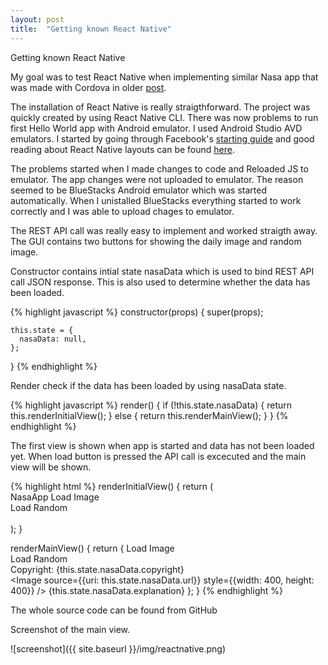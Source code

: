 ```yaml
---
layout: post
title:  "Getting known React Native"
---
```

Getting known React Native

My goal was to test React Native when implementing similar Nasa app that was made with Cordova in older [post](/2016-05-20-welcome-to-jekyll).

The installation of React Native is really straigthforward. The project was quickly created by using React Native CLI. There was now problems to run first Hello World app with Android emulator. I used Android Studio AVD emulators. I started by going through Facebook's [starting guide](https://facebook.github.io/react-native/docs/getting-started.html#content) and good reading about React Native layouts can be found [here](http://moduscreate.com/react-native-layout-system/). 

The problems started when I made changes to code and Reloaded JS to emulator. The app changes were not uploaded to emulator. The reason seemed to be BlueStacks Android emulator which was started automatically. When I unistalled BlueStacks everything started to work correctly and I was able to upload chages to emulator.

The REST API call was really easy to implement and worked straigth away. The GUI contains two buttons for showing the daily image and random image. 


Constructor contains intial state nasaData which is used to bind REST API call JSON response. This is also used to determine whether the data has been loaded.

{% highlight javascript %}
  constructor(props) {
    super(props);

    this.state = {
      nasaData: null,
    };
  } 
{% endhighlight %}

Render check if the data has been loaded by using nasaData state. 

{% highlight javascript %}
  render() {
    if (!this.state.nasaData) {
        return this.renderInitialView();
    }
    else {
        return this.renderMainView();
    }
  }
{% endhighlight %}

The first view is shown when app is started and data has not been loaded yet. When load button is pressed the API call is excecuted and the main view will be shown.

{% highlight html %}
renderInitialView() { 
     return (        
         <View style={styles.container}> 
            <View style={styles.mainheader}>
                <Text style={styles.headertext}>NasaApp</Text>
                <TouchableHighlight style={styles.button} underlayColor='#99d9f4' 
                onPress={this.onLoadPressed.bind(this)}> 
                    <Text style={styles.buttonText}>Load Image</Text>
                </TouchableHighlight>    
                <TouchableHighlight style={styles.button} underlayColor='#99d9f4' 
                onPress={this.onRandomPressed.bind(this)}> 
                    <Text style={styles.buttonText}>Load Random</Text>
                </TouchableHighlight>                     
             </View>            
         </View> 
    ); 
 }  
  
renderMainView() {
	return {
		<View style={styles.container}>
			<View style ={styles.header}>
            <View style={styles.header}>
                <TouchableHighlight style={styles.button} underlayColor='#99d9f4' 
                onPress={this.onLoadPressed.bind(this)}> 
                    <Text style={styles.buttonText}>Load Image</Text>
                </TouchableHighlight>    
                <TouchableHighlight style={styles.button} underlayColor='#99d9f4' 
                onPress={this.onRandomPressed.bind(this)}> 
                    <Text style={styles.buttonText}>Load Random</Text>
                </TouchableHighlight>                     
             </View> 
			</View>
			<View style={styles.copyright}>
				<Text>Copyright: {this.state.nasaData.copyright}</Text>
			</View>
			<View style={styles.image}>        
				<Image source={{uri: this.state.nasaData.url}} style={{width: 400, height: 400}} />
			</View>
			<ScrollView ref='scrollView' keyboardDismissMode='interactive' style={styles.scrollView}>
				<Text style={styles.footer}>{this.state.nasaData.explanation}</Text>
			</ScrollView>
		</View>
	};
}
{% endhighlight %}

The whole source code can be found from GitHub

Screenshot of the main view.

![screenshot]({{ site.baseurl }}/img/reactnative.png)



